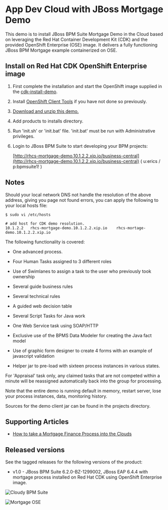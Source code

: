 App Dev Cloud with JBoss Mortgage Demo 
======================================
This demo is to install JBoss BPM Suite Mortgage Demo in the Cloud based on leveraging the Red Hat 
Container Development Kit (CDK) and the provided OpenShift Enterprise (OSE) image. 
It delivers a fully functioning JBoss BPM Mortgage example containerized on OSE.


Install on Red Hat CDK OpenShift Enterprise image
-------------------------------------------------
1. First complete the installation and start the OpenShift image supplied in the
	 [cdk-install-demo](https://github.com/eschabell/cdk-install-demo).

2. Install [OpenShift Client Tools](https://developers.openshift.com/managing-your-applications/client-tools.html) if you have not
	 done so previously.

2. [Download and unzip this demo.](https://github.com/redhatdemocentral/rhcs-mortgage-demo/archive/master.zip)

3. Add products to installs directory.

5. Run 'init.sh' or 'init.bat' file. 'init.bat' must be run with Administrative privileges.

6. Login to JBoss BPM Suite to start developing your BPM projects:

    [http://rhcs-mortgage-demo.10.1.2.2.xip.io/business-central](http://rhcs-mortgage-demo.10.1.2.2.xip.io/business-central)
    ( u:erics / p:bpmsuite1! )


Notes
-----
Should your local network DNS not handle the resolution of the above address, giving you page not found errors, you can apply the
following to your local hosts file:

```
$ sudo vi /etc/hosts

# add host for CDK demo resolution.
10.1.2.2   rhcs-mortgage-demo.10.1.2.2.xip.io    rhcs-mortage-demo.10.1.2.2.xip.io
```

The following functionality is covered:

- One advanced process.

- Four Human Tasks assigned to 3 different roles

- Use of Swimlanes to assign a task to the user who previously took ownership

- Several guide business rules

- Several technical rules

- A guided web decision table

- Several Script Tasks for Java work

- One Web Service task using SOAP/HTTP

- Exclusive use of the BPMS Data Modeler for creating the Java fact model

- Use of graphic form designer to create 4 forms with an example of javascript validation

- Helper jar to pre-load with sixteen process instances in various states.

For 'Appraisal' task only, any claimed tasks that are not competed within a minute will be reassigned automatically back into the group for processing.

Note that the entire demo is running default in memory, restart server, lose your process instances, data, monitoring history.

Sources for the demo client jar can be found in the projects directory.


Supporting Articles
-------------------
- [How to take a Mortgage Finance Process into the Clouds](http://www.schabell.org/2016/04/howto-take-mortgage-finance-process-into-clouds.html)


Released versions
-----------------
See the tagged releases for the following versions of the product:

- v1.0 - JBoss BPM Suite 6.2.0-BZ-1299002, JBoss EAP 6.4.4 with mortgage process installed on Red Hat CDK using OpenShift Enterprise image.

![Cloudy BPM Suite](https://raw.githubusercontent.com/redhatdemocentral/rhcs-mortgage-demo/master/docs/demo-images/rhcs-mortgage-demo.png)

![Mortgage OSE](https://raw.githubusercontent.com/redhatdemocentral/rhcs-mortgage-demo/master/docs/demo-images/rhcs-mortgage-pod.png)


